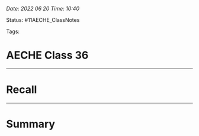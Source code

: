 *Date: 2022 06 20 Time: 10:40*


Status: #11AECHE_ClassNotes 

Tags: 


# AECHE Class 36





---
# Recall







---
# Summary


